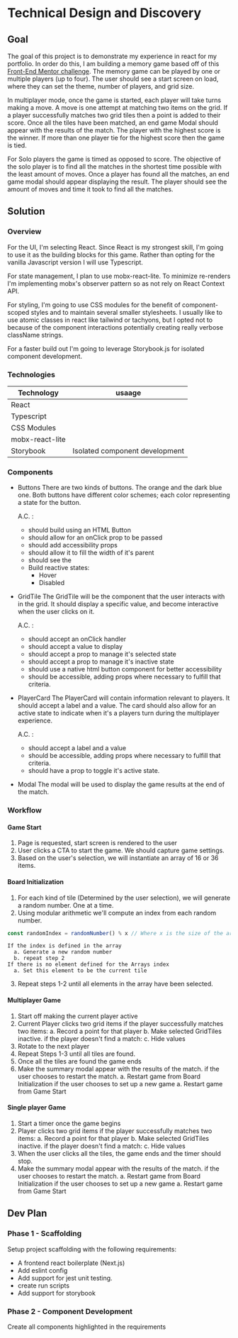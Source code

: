 # Technical Design and Discovery

## Goal

The goal of this project is to demonstrate my experience in react for my portfolio. In order do this, I am building a memory game based off of this [Front-End Mentor
challenge](https://www.frontendmentor.io/challenges/memory-game-vse4WFPvM/hub/memory-game-v65cSOs-6). The memory game can be played by one or multiple players (up to four). The user should see a start screen on load, where they can set the theme, number of players, and grid size.

In multiplayer mode, once the game is started, each player will take turns making a move. A move is one attempt at matching two items on the grid. If a player successfully matches two grid tiles then a point is added to their score. Once all the tiles have been matched, an end game Modal should appear with the results of the match. The player with the highest score is the winner. If more than one player tie for the highest score then the game is tied.

For Solo players the game is timed as opposed to score. The objective of the solo player is to find all the matches in the shortest time possible with the least amount of moves. Once a player has found all the matches, an end game modal should appear displaying the result. The player should see the amount of moves and time it took to find all the matches.

## Solution

### Overview
For the UI, I'm selecting React. Since React is my strongest skill, I'm going to use it as the building blocks for this game. Rather than opting for the vanilla Javascript version I will  use Typescript.

For state management, I plan to use mobx-react-lite. To minimize re-renders I'm implementing mobx's observer pattern so as not rely on React Context API.

For styling, I'm going to use CSS modules for the benefit of component-scoped styles and to maintain several smaller stylesheets. I usually like to use atomic classes in react like tailwind or tachyons, but I opted not to because of the component interactions potentially creating really verbose className strings.

For a faster build out I'm going to leverage Storybook.js for isolated component development.

### Technologies

| Technology | usaage |
| ---------- | --- |
| React |
| Typescript |
| CSS Modules |
| mobx-react-lite |
| Storybook | Isolated component development

### Components

- Buttons
  There are two kinds of buttons. The orange and the dark blue one. Both buttons have different color schemes; each color representing a state for the button.

  A.C. :
  - should build using an HTML Button
  - should allow for an onClick prop to be passed
  - should add accessibility props
  - should allow it to fill the width of it's parent
  - should see the
  - Build reactive states:
    - Hover
    - Disabled

- GridTile
  The GridTile will be the component that the user interacts with in the grid. It should display a specific value, and become interactive when the user clicks on it.

  A.C. :
  - should accept an onClick handler
  - should accept a value to display
  - should accept a prop to manage it's selected state
  - should accept a prop to manage it's inactive state
  - should use a native html button component for better accessibility
  - should be accessible, adding props where necessary to fulfill that criteria.


- PlayerCard
  The PlayerCard will contain information relevant to players. It should accept a label and a value. The card should also allow for an active state to indicate when it's a players turn during the multiplayer experience.

  A.C. :
  - should accept a label and a value
  - should be accessible, adding props where necessary to fulfill that criteria.
  - should have a prop to toggle it's active state.

- Modal
  The modal will be used to display the game results at the end of the match.

### Workflow

#### Game Start
1. Page is requested, start screen is rendered to the user
2. User clicks a CTA to start the game. We should capture game settings.
3. Based on the user's selection, we will instantiate an array of 16 or 36 items.

#### Board Initialization
1. For each kind of tile (Determined by the user selection), we will generate a random number. One at a time.
2. Using modular arithmetic we'll compute an index from each random number.
```js
const randomIndex = randomNumber() % x // Where x is the size of the array
```
    If the index is defined in the array
      a. Generate a new random number
      b. repeat step 2
    If there is no element defined for the Arrays index
      a. Set this element to be the current tile
3. Repeat steps 1-2 until all elements in the array have been selected.

#### Multiplayer Game

1. Start off making the current player active
2. Current Player clicks two grid items
    if the player successfully matches two items:
      a. Record a point for that player
      b. Make selected GridTiles inactive.
    if the player doesn't find a match:
      c. Hide values
3. Rotate to the next player
4. Repeat Steps 1-3 until all tiles are found.
5. Once all the tiles are found the game ends
6. Make the summary modal appear with the results of the match.
    if the user chooses to restart the match.
      a. Restart game from Board Initialization
    if the user chooses to set up a new game
      a. Restart game from Game Start

#### Single player Game

1. Start a timer once the game begins
2. Player clicks two grid items
    if the player successfully matches two items:
      a. Record a point for that player
      b. Make selected GridTiles inactive.
    if the player doesn't find a match:
      c. Hide values
3. When the user clicks all the tiles, the game ends and the timer should stop.
4. Make the summary modal appear with the results of the match.
    if the user chooses to restart the match.
      a. Restart game from Board Initialization
    if the user chooses to set up a new game
      a. Restart game from Game Start

## Dev Plan

### Phase 1 - Scaffolding
  Setup project scaffolding with the following requirements:
  - A frontend react boilerplate (Next.js)
  - Add eslint config
  - Add support for jest unit testing.
  - create run scripts
  - Add support for storybook

### Phase 2 - Component Development
  Create all components highlighted in the requirements